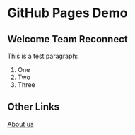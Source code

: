 # GitHub Pages Demo 
## Welcome Team Reconnect

This is a test paragraph:
1. One
2. Two
3. Three

## Other Links
[About us](About)
